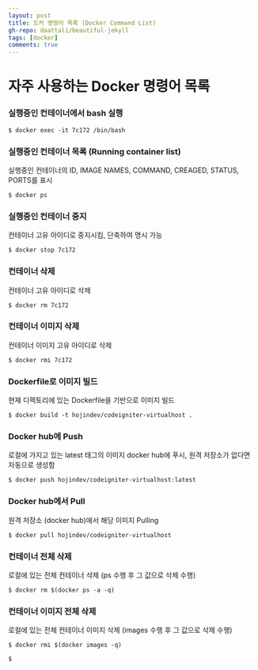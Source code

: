 ```yaml
---  
layout: post
title: 도커 명령어 목록 (Docker Command List)
gh-repo: daattali/beautiful-jekyll
tags: [docker]
comments: true
---  
```


# 자주 사용하는 Docker 명령어 목록 

### 실행중인 컨테이너에서 bash 실행
```shell
$ docker exec -it 7c172 /bin/bash
```
### 실행중인 컨테이너 목록 (Running container list)
실행중인 컨테이너의 ID, IMAGE NAMES, COMMAND, CREAGED, STATUS, PORTS를 표시
```shell
$ docker ps
```
### 실행중인 컨테이너 중지
컨테이너 고유 아이디로 중지시킴, 단축하여 명시 가능
```shell
$ docker stop 7c172
```
### 컨테이너 삭제
컨테이너 고유 아이디로 삭제
```shell
$ docker rm 7c172
```
### 컨테이너 이미지 삭제
컨테이너 이미지 고유 아이디로 삭제
```shell
$ docker rmi 7c172
```
### Dockerfile로 이미지 빌드
현재 디렉토리에 있는 Dockerfile을 기반으로 이미지 빌드
```shell
$ docker build -t hojindev/codeigniter-virtualhost .
```
### Docker hub에 Push
로컬에 가지고 있는 latest 태그의 이미지 docker hub에 푸시, 원격 저장소가 없다면 자동으로 생성함
```shell
$ docker push hojindev/codeigniter-virtualhost:latest
```
### Docker hub에서 Pull
원격 저장소 (docker hub)에서 해당 이미지 Pulling
```shell
$ docker pull hojindev/codeigniter-virtualhost
```
### 컨테이너 전체 삭제
로컬에 있는 전체 컨테이너 삭제 (ps 수행 후 그 값으로 삭제 수행)
```shell
$ docker rm $(docker ps -a -q)
```
### 컨테이너 이미지 전체 삭제
로컬에 있는 전체 컨테이너 이미지 삭제 (images 수행 후 그 값으로 삭제 수행)  
```shell
$ docker rmi $(docker images -q)
```

```shell
$ 
```
